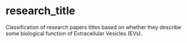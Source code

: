 # research_title
Classification of research papers titles based on whether they describe some biological function of Extracellular Vesicles (EVs).

